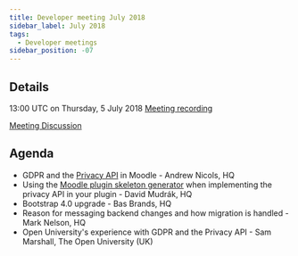 ```yaml
---
title: Developer meeting July 2018
sidebar_label: July 2018
tags:
  - Developer meetings
sidebar_position: -07
---
```


## Details

13:00 UTC on Thursday, 5 July 2018
[Meeting recording](https://drive.google.com/file/d/19jmTyJG1ME7PP1qAJnB1Z5jNlBVhJXy1/view?usp=sharing)

[Meeting Discussion](https://moodle.org/mod/forum/discuss.php?d=372236)

## Agenda

- GDPR and the [Privacy API](/docs/apis/subsystems/privacy/) in Moodle - Andrew Nicols, HQ
- Using the [Moodle plugin skeleton generator](https://moodle.org/plugins/tool_pluginskel) when implementing the privacy API in your plugin - David Mudrák, HQ
- Bootstrap 4.0 upgrade - Bas Brands, HQ
- Reason for messaging backend changes and how migration is handled - Mark Nelson, HQ
- Open University's experience with GDPR and the Privacy API - Sam Marshall, The Open University (UK)
